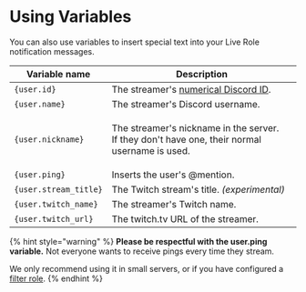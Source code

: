 # Using Variables

You can also use variables to insert special text into your Live Role notification messages.&#x20;

| Variable name         | Description                                                                                             |
| --------------------- | ------------------------------------------------------------------------------------------------------- |
| `{user.id}`           | The streamer's [numerical Discord ID](https://discord.com/developers/docs/reference#snowflakes).        |
| `{user.name}`         | The streamer's Discord username.                                                                        |
| `{user.nickname}`     | <p>The streamer's nickname in the server.<br>If they don't have one, their normal username is used.</p> |
| `{user.ping}`         | Inserts the user's @mention.                                                                            |
| `{user.stream_title}` | The Twitch stream's title. _(experimental)_                                                             |
| `{user.twitch_name}`  | The streamer's Twitch name.                                                                             |
| `{user.twitch_url}`   | The twitch.tv URL of the streamer.                                                                      |

{% hint style="warning" %}
**Please be respectful with the user.ping variable.** Not everyone wants to receive pings every time they stream.

We only recommend using it in small servers, or if you have configured a [filter role](../intro.md#filter-roles).
{% endhint %}
